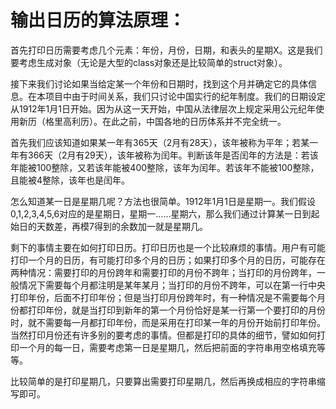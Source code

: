 # 输出日历的算法原理：

首先打印日历需要考虑几个元素：年份，月份，日期，和表头的星期X。这是我们要考虑生成对象（无论是大型的class对象还是比较简单的struct对象）。

接下来我们讨论如果当给定某一个年份和日期时，找到这个月并确定它的具体信息。在本项目中由于时间关系，我们只讨论中国实行的纪年制度。我们的日期设定从1912年1月1日开始。因为从这一天开始，中国从法律层次上规定采用公元纪年使用新历（格里高利历）。在此之前，中国各地的日历体系并不完全统一。

首先我们应该知道如果某一年有365天（2月有28天），该年被称为平年；若某一年有366天（2月有29天），该年被称为闰年。判断该年是否闰年的方法是：若该年能被100整除，又若该年能被400整除，该年为闰年。若该年不能被100整除，且能被4整除，该年也是闰年。

怎么知道某一日是星期几呢？方法也很简单。1912年1月1日是星期一。我们假设0,1,2,3,4,5,6对应的是星期日，星期一......星期六，那么我们通过计算某一日到起始日的天数差，再模7得到的余数加一就是星期几。

剩下的事情主要在如何打印日历。打印日历也是一个比较麻烦的事情。用户有可能打印一个月的日历，有可能打印多个月的日历；如果打印多个月的日历，可能存在两种情况：需要打印的月份跨年和需要打印的月份不跨年；当打印的月份跨年，一般情况下需要每个月都注明是某年某月；当打印的月份不跨年，可以在第一行中央打印年份，后面不打印年份；但是当打印月份跨年时，有一种情况是不需要每个月份都打印年份，就是当打印到新年的第一个月份恰好是某一行第一个要打印的月份时，就不需要每一月都打印年份，而是采用在打印某一年的月份开始前打印年份。当然打印月份还有许多别的要考虑的事情。但都是打印的具体的细节，譬如如何打印一个月的每一日，需要考虑第一日是星期几，然后把前面的字符串用空格填充等等。

比较简单的是打印星期几，只要算出需要打印星期几，然后再换成相应的字符串缩写即可。





